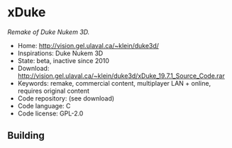 # xDuke

_Remake of Duke Nukem 3D._

- Home: http://vision.gel.ulaval.ca/~klein/duke3d/
- Inspirations: Duke Nukem 3D
- State: beta, inactive since 2010
- Download: http://vision.gel.ulaval.ca/~klein/duke3d/xDuke_19.7.1_Source_Code.rar
- Keywords: remake, commercial content, multiplayer LAN + online, requires original content
- Code repository: (see download)
- Code language: C
- Code license: GPL-2.0

## Building

